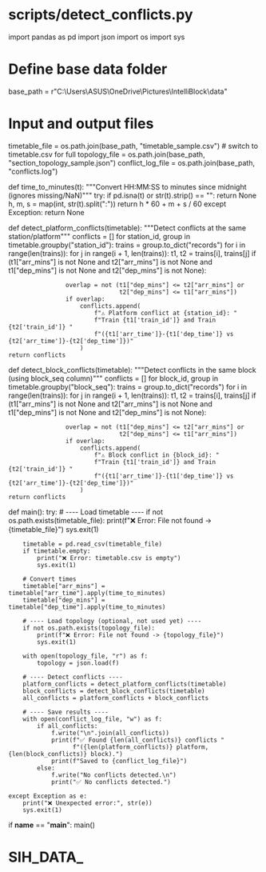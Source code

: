 # scripts/detect_conflicts.py
import pandas as pd
import json
import os
import sys

# Define base data folder
base_path = r"C:\Users\ASUS\OneDrive\Pictures\IntelliBlock\data"

# Input and output files
timetable_file = os.path.join(base_path, "timetable_sample.csv")   # switch to timetable.csv for full
topology_file = os.path.join(base_path, "section_topology_sample.json")
conflict_log_file = os.path.join(base_path, "conflicts.log")

def time_to_minutes(t):
    """Convert HH:MM:SS to minutes since midnight (ignores missing/NaN)"""
    try:
        if pd.isna(t) or str(t).strip() == "":
            return None
        h, m, s = map(int, str(t).split(":"))
        return h * 60 + m + s / 60
    except Exception:
        return None

def detect_platform_conflicts(timetable):
    """Detect conflicts at the same station/platform"""
    conflicts = []
    for station_id, group in timetable.groupby("station_id"):
        trains = group.to_dict("records")
        for i in range(len(trains)):
            for j in range(i + 1, len(trains)):
                t1, t2 = trains[i], trains[j]
                if (t1["arr_mins"] is not None and t2["arr_mins"] is not None and
                    t1["dep_mins"] is not None and t2["dep_mins"] is not None):

                    overlap = not (t1["dep_mins"] <= t2["arr_mins"] or
                                   t2["dep_mins"] <= t1["arr_mins"])
                    if overlap:
                        conflicts.append(
                            f"⚠ Platform conflict at {station_id}: "
                            f"Train {t1['train_id']} and Train {t2['train_id']} "
                            f"({t1['arr_time']}-{t1['dep_time']} vs {t2['arr_time']}-{t2['dep_time']})"
                        )
    return conflicts

def detect_block_conflicts(timetable):
    """Detect conflicts in the same block (using block_seq column)"""
    conflicts = []
    for block_id, group in timetable.groupby("block_seq"):
        trains = group.to_dict("records")
        for i in range(len(trains)):
            for j in range(i + 1, len(trains)):
                t1, t2 = trains[i], trains[j]
                if (t1["arr_mins"] is not None and t2["arr_mins"] is not None and
                    t1["dep_mins"] is not None and t2["dep_mins"] is not None):

                    overlap = not (t1["dep_mins"] <= t2["arr_mins"] or
                                   t2["dep_mins"] <= t1["arr_mins"])
                    if overlap:
                        conflicts.append(
                            f"⚠ Block conflict in {block_id}: "
                            f"Train {t1['train_id']} and Train {t2['train_id']} "
                            f"({t1['arr_time']}-{t1['dep_time']} vs {t2['arr_time']}-{t2['dep_time']})"
                        )
    return conflicts

def main():
    try:
        # ---- Load timetable ----
        if not os.path.exists(timetable_file):
            print(f"❌ Error: File not found -> {timetable_file}")
            sys.exit(1)

        timetable = pd.read_csv(timetable_file)
        if timetable.empty:
            print("❌ Error: timetable.csv is empty")
            sys.exit(1)

        # Convert times
        timetable["arr_mins"] = timetable["arr_time"].apply(time_to_minutes)
        timetable["dep_mins"] = timetable["dep_time"].apply(time_to_minutes)

        # ---- Load topology (optional, not used yet) ----
        if not os.path.exists(topology_file):
            print(f"❌ Error: File not found -> {topology_file}")
            sys.exit(1)

        with open(topology_file, "r") as f:
            topology = json.load(f)

        # ---- Detect conflicts ----
        platform_conflicts = detect_platform_conflicts(timetable)
        block_conflicts = detect_block_conflicts(timetable)
        all_conflicts = platform_conflicts + block_conflicts

        # ---- Save results ----
        with open(conflict_log_file, "w") as f:
            if all_conflicts:
                f.write("\n".join(all_conflicts))
                print(f"✅ Found {len(all_conflicts)} conflicts "
                      f"({len(platform_conflicts)} platform, {len(block_conflicts)} block).")
                print(f"Saved to {conflict_log_file}")
            else:
                f.write("No conflicts detected.\n")
                print("✅ No conflicts detected.")

    except Exception as e:
        print("❌ Unexpected error:", str(e))
        sys.exit(1)

if __name__ == "__main__":
    main()
# SIH_DATA_
